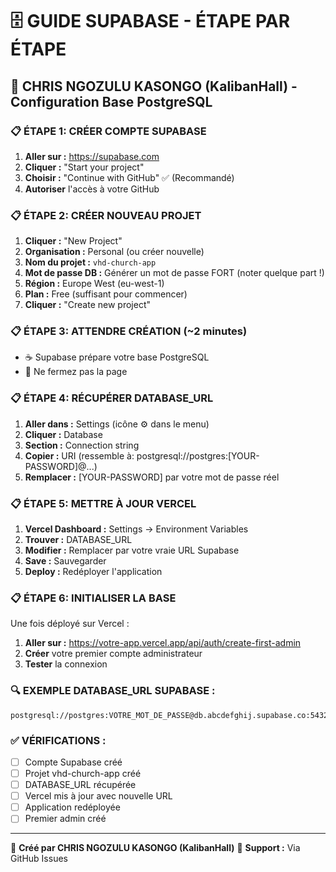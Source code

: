 # 🗄️ GUIDE SUPABASE - ÉTAPE PAR ÉTAPE

## 🎯 CHRIS NGOZULU KASONGO (KalibanHall) - Configuration Base PostgreSQL

### 📋 ÉTAPE 1: CRÉER COMPTE SUPABASE
1. **Aller sur :** https://supabase.com
2. **Cliquer :** "Start your project" 
3. **Choisir :** "Continue with GitHub" ✅ (Recommandé)
4. **Autoriser** l'accès à votre GitHub

### 📋 ÉTAPE 2: CRÉER NOUVEAU PROJET
1. **Cliquer :** "New Project"
2. **Organisation :** Personal (ou créer nouvelle)
3. **Nom du projet :** `vhd-church-app`
4. **Mot de passe DB :** Générer un mot de passe FORT (noter quelque part !)
5. **Région :** Europe West (eu-west-1) 
6. **Plan :** Free (suffisant pour commencer)
7. **Cliquer :** "Create new project"

### 📋 ÉTAPE 3: ATTENDRE CRÉATION (~2 minutes)
- ☕ Supabase prépare votre base PostgreSQL
- 🎯 Ne fermez pas la page

### 📋 ÉTAPE 4: RÉCUPÉRER DATABASE_URL
1. **Aller dans :** Settings (icône ⚙️ dans le menu)
2. **Cliquer :** Database
3. **Section :** Connection string
4. **Copier :** URI (ressemble à: postgresql://postgres:[YOUR-PASSWORD]@...)
5. **Remplacer :** [YOUR-PASSWORD] par votre mot de passe réel

### 📋 ÉTAPE 5: METTRE À JOUR VERCEL
1. **Vercel Dashboard :** Settings → Environment Variables
2. **Trouver :** DATABASE_URL
3. **Modifier :** Remplacer par votre vraie URL Supabase  
4. **Save :** Sauvegarder
5. **Deploy :** Redéployer l'application

### 📋 ÉTAPE 6: INITIALISER LA BASE
Une fois déployé sur Vercel :
1. **Aller sur :** https://votre-app.vercel.app/api/auth/create-first-admin
2. **Créer** votre premier compte administrateur
3. **Tester** la connexion

### 🔍 EXEMPLE DATABASE_URL SUPABASE :
```
postgresql://postgres:VOTRE_MOT_DE_PASSE@db.abcdefghij.supabase.co:5432/postgres
```

### ✅ VÉRIFICATIONS :
- [ ] Compte Supabase créé
- [ ] Projet vhd-church-app créé  
- [ ] DATABASE_URL récupérée
- [ ] Vercel mis à jour avec nouvelle URL
- [ ] Application redéployée
- [ ] Premier admin créé

---

🔗 **Créé par CHRIS NGOZULU KASONGO (KalibanHall)**
📧 **Support :** Via GitHub Issues